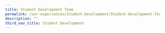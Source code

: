 ```yaml
---
title: Student Development Team
permalink: /our-experiences/Student-Development/Student-Development-Team/
description: ""
third_nav_title: Student Development
---
```

